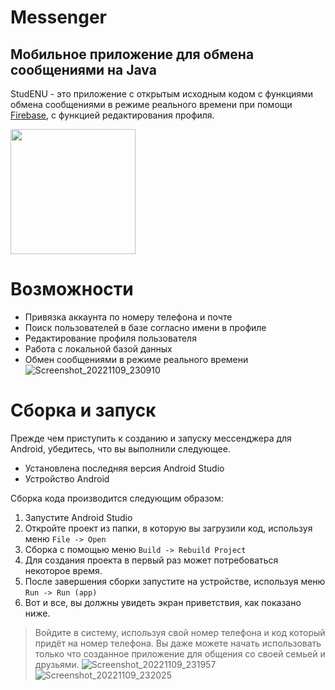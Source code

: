 # Messenger
## Мобильное приложение для обмена сообщениями на Java

StudENU - это приложение с открытым исходным кодом с функциями обмена сообщениями в режиме реального времени при помощи [Firebase](https://firebase.google.com/), с функцией редактирования профиля.

<img src="https://user-images.githubusercontent.com/91866986/200899053-9e60d883-3f01-4d50-8c84-246246a2db19.png" width="200" />

# Возможности
- Привязка аккаунта по номеру телефона и почте
- Поиск пользователей в базе согласно имени в профиле
- Редактирование профиля пользователя
- Работа с локальной базой данных
- Обмен сообщениями в режиме реального времени
![Screenshot_20221109_230910](https://user-images.githubusercontent.com/91866986/200898182-e1cb67e8-f642-4bbb-9ed3-c7d7dc14bf8f.png)


# Сборка и запуск

Прежде чем приступить к созданию и запуску мессенджера для Android, убедитесь, что вы выполнили следующее.

- Установлена последняя версия Android Studio
- Устройство Android

Сборка кода производится следующим образом:
1. Запустите Android Studio
2. Откройте проект из папки, в которую вы загрузили код, используя меню ```File -> Open ```
3. Сборка с помощью меню ```Build -> Rebuild Project```
4. Для создания проекта в первый раз может потребоваться некоторое время.
5. После завершения сборки запустите на устройстве, используя меню ```Run -> Run (app)```
6. Вот и все, вы должны увидеть экран приветствия, как показано ниже.

>Войдите в систему, используя свой номер телефона и код который придёт на номер телефона. Вы даже можете начать использовать только что созданное приложение для общения со своей семьей и друзьями.
![Screenshot_20221109_231957](https://user-images.githubusercontent.com/91866986/200898104-6d8d3a4c-8f4c-4c83-88b3-0edd5592df9a.png)![Screenshot_20221109_232025](https://user-images.githubusercontent.com/91866986/200898121-4ce3ae0f-1192-4d15-99ff-5d076670b0ae.png)





